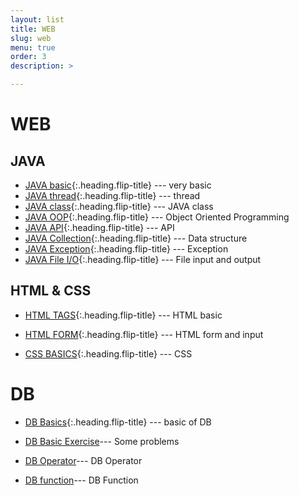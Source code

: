 ```yaml
---
layout: list
title: WEB
slug: web
menu: true
order: 3
description: > 

---
```


# WEB

## JAVA

* [JAVA basic]{:.heading.flip-title} --- very basic
* [JAVA thread]{:.heading.flip-title} --- thread
* [JAVA class]{:.heading.flip-title} --- JAVA class
* [JAVA OOP]{:.heading.flip-title} --- Object Oriented Programming
* [JAVA API]{:.heading.flip-title} --- API
* [JAVA Collection]{:.heading.flip-title} --- Data structure
* [JAVA Exception]{:.heading.flip-title} --- Exception 
* [JAVA File I/O]{:.heading.flip-title} --- File input and output



## HTML & CSS

* [HTML TAGS]{:.heading.flip-title} --- HTML basic

* [HTML FORM]{:.heading.flip-title} ---  HTML form and input

* [CSS BASICS]{:.heading.flip-title} --- CSS

  


# DB

- [DB Basics]{:.heading.flip-title} --- basic of DB

- [DB Basic Exercise]--- Some problems

- [DB Operator]--- DB Operator

- [DB function]--- DB Function

  



[HTML TAGS]: 2020-10-20-HTML_tag/
[HTML FORM]: 2020-10-21-HTML_formInput/
[CSS BASICS]: 2020-10-22-css/
[JAVA basic]: 2020-08-26-JAVAbasic/
[JAVA thread]: 2020-09-02-JAVA_Thread/
[JAVA OOP]: 2020-09-10-JAVA_OOP/
[JAVA class]: 2020-09-07-JAVA_Class/
[JAVA API]: 2020-09-15-JAVA_API/
[JAVA Collection]: 2020-09-23-JAVA_Colletion/
[JAVA Exception]: 2020-09-25-JAVA_Exception/
[JAVA File I/O]: 2020-09-29-JAVA_FileIO/
[DB Basics]: 2020-10-08-DB_Basics/
[DB Basic Exercise]: 2020-10-09-DB_기초문제/
[DB Operator]: 2020-10-10-DB_연산자/
[DB function]: 2020-10-13-DB_함수/

